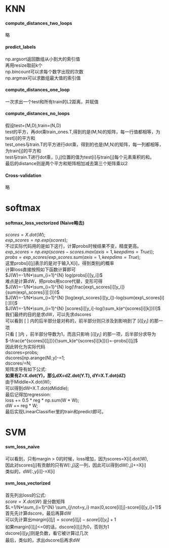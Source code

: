 # KNN
#### compute_distances_two_loops
略  
#### predict_labels
np.argsort返回数组从小到大的索引值  
再用resize取前k个  
np.bincount可以求每个数字出现的次数  
np.argmax可以求数组最大值的索引值  
#### compute_distances_one_loop
一次求出一个test和所有train的L2距离，并赋值  
#### compute_distances_no_loops
假设test=(M,D),train=(N,D)  
test的平方，再dot乘train_ones.T,得到的是(M,N)的矩阵，每一行值都相等，为test[i]的平方和  
test_ones与train.T的平方进行dot乘，得到的也是(M,N)的矩阵，每一列都相等，为train[j]的平方和  
test与train.T进行dot乘，[i,j]位置的值为test[i]与train[j]每个元素乘积的和。  
最后的distance则是两个平方和矩阵相加减去第三个矩阵乘以2  
#### Cross-validation
略  

# softmax

#### softmax_loss_vectorized (Naive略去)
$scores=X.dot(W);$  
$exp\_scores=np.exp(scores);$    
不过实际代码用的是如下这行，计算probs时候结果不变，精度更高。  
$exp\_scores=np.exp(scores-scores.max(axis=1,keepdims=True));$  
$probs=exp\_scores/exp\_scores.sum(axis=1,keepdims=True);$  
这里probs[i][j]表示的是对于输入X[i]，得到类别j的概率  
计算loss直接按照如下函数计算即可  
$J(W)=-1/N*\sum_{i=1}^{N} log(probs[i][y_i])$  
难点是计算dW，把probs用score代替，变形可得  
$J(W)=-1/N*\sum_{i=1}^{N} log(\frac{exp\_scores[i][y_i]}{sum(exp\_scores[i][:])})$  
$J(W)=-1/N*\sum_{i=1}^{N} [log(exp\_scores[i][y_i])-log(sum(exp\_scores[i][:]))]$  
$J(W)=-1/N*\sum_{i=1}^{N} [scores[i][y_i]-log(\sum_k(e^{scores[i][k]}))]$  
我们最终的目的是求dW，可以先求dscores  
可以看到 [ ] 内的后半部分是对称的，前半部分则只涉及到影响到了 $[i][y_i]$ 的那一项  
只看 [ ]内 ，前半部分导数为1，而且只影响 $[i][y_i]$ 的那一项，后半部分求导为  
$-\frac{e^{scores[i][j]}}{\sum_k(e^{scores[i][k]})}=-probs[i][j]$  
因此转化为实际代码  
dscores=probs;  
dscores[np.arange(N),y]-=1;  
dscores/=N;  
矩阵求导有如下公式:  
**如果有Z=X.dot(Y)，那么dX=dZ.dot(Y.T), dY=X.T.dot(dZ)**  
由于Middle=X.dot(W);  
可以得到dW=X.T.dot(dMiddle);  
最后记得加regression:  
loss += 0.5 * reg * np.sum(W * W);  
dW += reg * W;  
最后实现LinearClassifier里的train和predict即可。  

# SVM
#### svm_loss_naive
可以看到，只有margin > 0的时候，loss增加，因为scores=X[i].dot(W),  
因此对scores[j]有贡献的只有W[:,j]这一列，因此可以得到dW[:,j]+=X[i]  
类似的，dW[:,y[i]]-=X[i]  

#### svm_loss_vectorized
首先列出loss的公式:  
$score=X.dot(W)$ 是分数矩阵  
$L=1/N*\sum_{i=1}^{N} \sum_{j\not=y_i} max(0,score[i][j]-score[i][y_i]+1)$  
首先先计算dscore，最后再算dW  
可以先计算出$margin[i][j]=score[i][j]-score[i][y_i]+1$  
如果margin[i][j]<=0的话，dscore[i][j]为0，否则为1  
dscore[i][$y_i$]则是负数，看它被计算过几次  
最后，类似的，求出dscore后再求dW  
